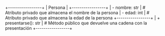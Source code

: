 +-----------------+
|      Persona    |
+-----------------+
| - nombre: str   |  # Atributo privado que almacena el nombre de la persona
| - edad: int     |  # Atributo privado que almacena la edad de la persona
+-----------------+
| + presentarse(): str |  # Método público que devuelve una cadena con la presentación
+-----------------+
